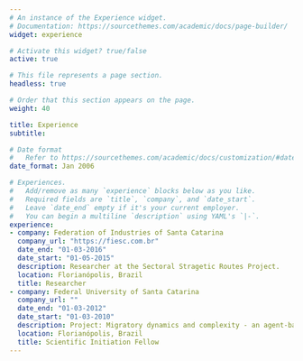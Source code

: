 ```yaml
---
# An instance of the Experience widget.
# Documentation: https://sourcethemes.com/academic/docs/page-builder/
widget: experience

# Activate this widget? true/false
active: true

# This file represents a page section.
headless: true

# Order that this section appears on the page.
weight: 40

title: Experience
subtitle:

# Date format
#   Refer to https://sourcethemes.com/academic/docs/customization/#date-format
date_format: Jan 2006

# Experiences.
#   Add/remove as many `experience` blocks below as you like.
#   Required fields are `title`, `company`, and `date_start`.
#   Leave `date_end` empty if it's your current employer.
#   You can begin a multiline `description` using YAML's `|-`.
experience:
- company: Federation of Industries of Santa Catarina
  company_url: "https://fiesc.com.br"
  date_end: "01-03-2016"
  date_start: "01-05-2015"
  description: Researcher at the Sectoral Stragetic Routes Project.
  location: Florianópolis, Brazil
  title: Researcher
- company: Federal University of Santa Catarina
  company_url: ""
  date_end: "01-03-2012"
  date_start: "01-03-2010"
  description: Project: Migratory dynamics and complexity - an agent-based computational approach
  location: Florianópolis, Brazil
  title: Scientific Initiation Fellow
---
```

